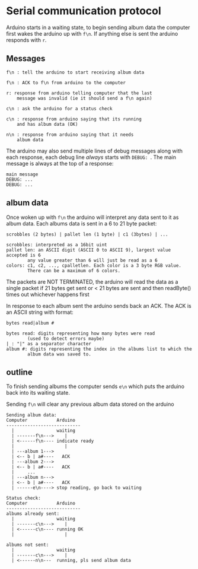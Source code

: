 # Serial communication protocol
Arduino starts in a waiting state, to begin sending album data
the computer first wakes the arduino up with `f\n`. If anything
else is sent the arduino responds with `r`.

## Messages

```
f\n : tell the arduino to start receiving album data

f\n : ACK to f\n from arduino to the computer

r: response from arduino telling computer that the last
    message was invalid (ie it should send a f\n again)

c\n : ask the arduino for a status check

c\n : response from arduino saying that its running
    and has album data (OK)

n\n : response from arduino saying that it needs
    album data
```

The arduino may also send multiple lines of debug messages along with
each response, each debug line *always* starts with `DEBUG: `.
The main message is always at the top of a response:
```
main message
DEBUG: ...
DEBUG: ...
```

## album data
Once woken up with `f\n` the arduino will interpret any data sent to it
as album data. Each albums data is sent in a 6 to 21 byte packet:

```
scrobbles (2 bytes) | pallet len (1 byte) | c1 (3bytes) | ...

scrobbles: interpreted as a 16bit uint
pallet len: an ASCII digit (ASCII 0 to ASCII 9), largest value accepted is 6
        any value greater than 6 will just be read as a 6
colors: c1, c2, ..., cpalletlen. Each color is a 3 byte RGB value.
        There can be a maximum of 6 colors.
```
The packets are NOT TERMINATED, the arduino will read the data as a single
packet if 21 bytes get sent or < 21 bytes are sent and then readByte() times out
whichever happens first

In response to each album sent the arduino sends back an ACK. The ACK is
an ASCII string with format:
```
bytes read|album #

bytes read: digits representing how many bytes were read
        (used to detect errors maybe)
| : "|" as a separator character
album #: digits representing the index in the albums list to which the
        album data was saved to.
```


## outline

To finish sending albums the computer sends `e\n` which puts the arduino back
into its waiting state.

Sending `f\n` will clear any previous album data stored on the arduino

```
Sending album data:
Computer           Arduino
----------------------------
  |                waiting
  | -------f\n--->    |
  | <------f\n---- indicate ready
  |                   |
  | ---album 1---> 
  | <-- b | a#----   ACK
  | ---album 2---> 
  | <-- b | a#----   ACK
  |     ...
  | ---album n---> 
  | <-- b | a#----   ACK
  | ------e\n----> stop reading, go back to waiting

Status check:
Computer           Arduino
----------------------------
albums already sent:
  |                waiting
  | -------c\n--->    |
  | <------c\n---- running OK
  |                   |

albums not sent:
  |                waiting
  | -------c\n--->    |
  | <------n\n---  running, pls send album data

```

